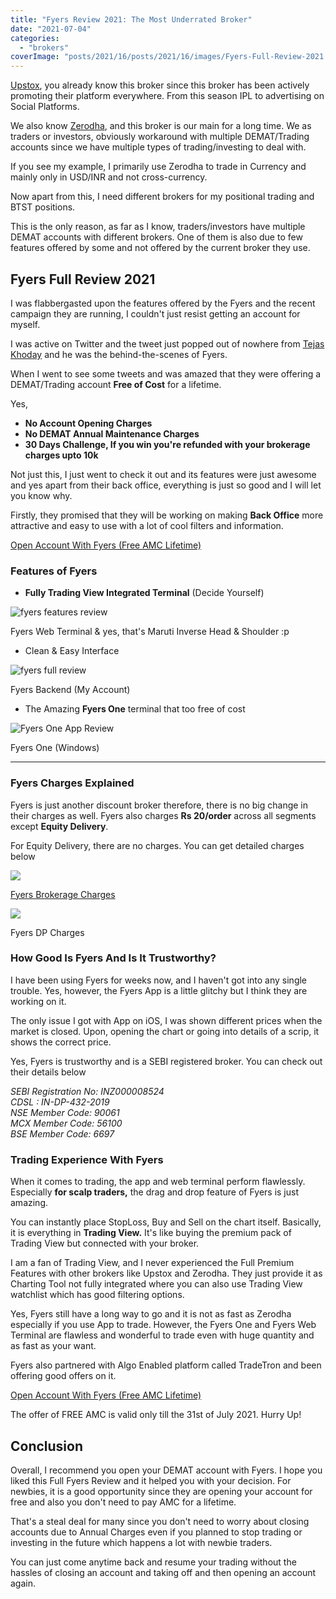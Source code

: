 ```yaml
---
title: "Fyers Review 2021: The Most Underrated Broker"
date: "2021-07-04"
categories: 
  - "brokers"
coverImage: "posts/2021/16/posts/2021/16/images/Fyers-Full-Review-2021.png"
---
```


[Upstox](https://sastaeinstein.com/upstox-review/), you already know this broker since this broker has been actively promoting their platform everywhere. From this season IPL to advertising on Social Platforms.

We also know [Zerodha](https://sastaeinstein.com/zerodha-full-review-is-it-really-the-1-broker-in-india/), and this broker is our main for a long time. We as traders or investors, obviously workaround with multiple DEMAT/Trading accounts since we have multiple types of trading/investing to deal with.

If you see my example, I primarily use Zerodha to trade in Currency and mainly only in USD/INR and not cross-currency.

Now apart from this, I need different brokers for my positional trading and BTST positions.

This is the only reason, as far as I know, traders/investors have multiple DEMAT accounts with different brokers. One of them is also due to few features offered by some and not offered by the current broker they use.

## Fyers Full Review 2021

I was flabbergasted upon the features offered by the Fyers and the recent campaign they are running, I couldn't just resist getting an account for myself.

I was active on Twitter and the tweet just popped out of nowhere from [Tejas Khoday](https://twitter.com/tejaskhoda) and he was the behind-the-scenes of Fyers.

When I went to see some tweets and was amazed that they were offering a DEMAT/Trading account **Free of Cost** for a lifetime.

Yes,

- **No Account Opening Charges**
- **No DEMAT Annual Maintenance Charges**
- **30 Days Challenge, If you win you're refunded with your brokerage charges upto 10k**

Not just this, I just went to check it out and its features were just awesome and yes apart from their back office, everything is just so good and I will let you know why.

Firstly, they promised that they will be working on making **Back Office** more attractive and easy to use with a lot of cool filters and information.

[Open Account With Fyers (Free AMC Lifetime)](https://open-account.fyers.in/?id=XM03764)

### Features of Fyers

- **Fully Trading View Integrated Terminal** (Decide Yourself)

![fyers features review](posts/2021/16/images/image-1024x500.png)

Fyers Web Terminal & yes, that's Maruti Inverse Head & Shoulder :p

- Clean & Easy Interface  
    

![fyers full review](posts/2021/16/images/image-1-1024x494.png)

Fyers Backend (My Account)

- The Amazing **Fyers One** terminal that too free of cost

![Fyers One App Review](posts/2021/16/images/image-2-1024x538.png)

Fyers One (Windows)

* * *

### Fyers Charges Explained

Fyers is just another discount broker therefore, there is no big change in their charges as well. Fyers also charges **Rs 20/order** across all segments except **Equity Delivery**.

For Equity Delivery, there are no charges. You can get detailed charges below

![](posts/2021/16/images/image-3.png)

[Fyers Brokerage Charges](https://fyers.in/pricing/)

![](posts/2021/16/images/image-4-1024x254.png)

Fyers DP Charges

### How Good Is Fyers And Is It Trustworthy?

I have been using Fyers for weeks now, and I haven't got into any single trouble. Yes, however, the Fyers App is a little glitchy but I think they are working on it.

The only issue I got with App on iOS, I was shown different prices when the market is closed. Upon, opening the chart or going into details of a scrip, it shows the correct price.

Yes, Fyers is trustworthy and is a SEBI registered broker. You can check out their details below

_SEBI Registration No: INZ000008524  
CDSL : IN-DP-432-2019  
NSE Member Code: 90061  
MCX Member Code: 56100  
BSE Member Code: 6697_

### Trading Experience With Fyers

When it comes to trading, the app and web terminal perform flawlessly. Especially **for scalp traders,** the drag and drop feature of Fyers is just amazing.

You can instantly place StopLoss, Buy and Sell on the chart itself. Basically, it is everything in **Trading View.** It's like buying the premium pack of Trading View but connected with your broker.

I am a fan of Trading View, and I never experienced the Full Premium Features with other brokers like Upstox and Zerodha. They just provide it as Charting Tool not fully integrated where you can also use Trading View watchlist which has good filtering options.

Yes, Fyers still have a long way to go and it is not as fast as Zerodha especially if you use App to trade. However, the Fyers One and Fyers Web Terminal are flawless and wonderful to trade even with huge quantity and as fast as your want.

Fyers also partnered with Algo Enabled platform called TradeTron and been offering good offers on it.

[Open Account With Fyers (Free AMC Lifetime)](https://open-account.fyers.in/?id=XM03764)

The offer of FREE AMC is valid only till the 31st of July 2021. Hurry Up!

## Conclusion

Overall, I recommend you open your DEMAT account with Fyers. I hope you liked this Full Fyers Review and it helped you with your decision. For newbies, it is a good opportunity since they are opening your account for free and also you don't need to pay AMC for a lifetime.

That's a steal deal for many since you don't need to worry about closing accounts due to Annual Charges even if you planned to stop trading or investing in the future which happens a lot with newbie traders.

You can just come anytime back and resume your trading without the hassles of closing an account and taking off and then opening an account again.
